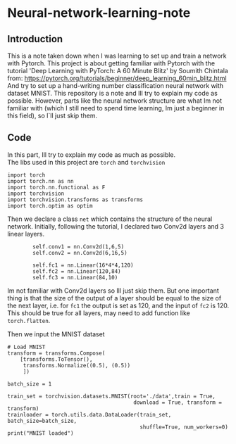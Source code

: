 # Neural-network-learning-note

## Introduction
This is a note taken down when I was learning to set up and train a network with Pytorch.
This project is about getting familiar with Pytorch with the tutorial 'Deep Learning with PyTorch: A 60 Minute Blitz' by Soumith Chintala from: https://pytorch.org/tutorials/beginner/deep_learning_60min_blitz.html And try to set up a hand-writing number classification neural network with dataset MNIST. This repository is a note and Ill try to explain my code as possible. However, parts like the neural network structure are what Im not familiar with (which I still need to spend time learning, Im just a beginner in this field), so I`ll just skip them.

## Code 
In this part, Ill try to explain my code as much as possible.<br/>
The libs used in this project are `torch` and `torchvision`
```
import torch
import torch.nn as nn
import torch.nn.functional as F
import torchvision
import torchvision.transforms as transforms
import torch.optim as optim
```
Then we declare a class `net` which contains the structure of the neural network. Initially, following the tutorial, I declared two Conv2d layers and 3 linear layers. 
```
        self.conv1 = nn.Conv2d(1,6,5)
        self.conv2 = nn.Conv2d(6,16,5)

        self.fc1 = nn.Linear(16*4*4,120)
        self.fc2 = nn.Linear(120,84)
        self.fc3 = nn.Linear(84,10)
```
Im not familiar with Conv2d layers so Ill just skip them. But one important thing is that the size of the output of a layer should be equal to the size of the next layer, i.e. for `fc1` the output is set as 120, and the input of `fc2` is 120. This should be true for all layers, may need to add function like `torch.flatten`.

Then we input the MNIST dataset
```
# Load MNIST
transform = transforms.Compose(
    [transforms.ToTensor(),
     transforms.Normalize((0.5), (0.5))
     ])

batch_size = 1

train_set = torchvision.datasets.MNIST(root='./data',train = True,
                                        download = True, transform = transform)
trainloader = torch.utils.data.DataLoader(train_set, batch_size=batch_size,
                                          shuffle=True, num_workers=0)
print("MNIST loaded")
```
